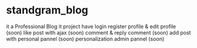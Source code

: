 # standgram_blog
it a Professional Blog
it project have 
login
register 
profile & edit profile (soon)
like post with ajax (soon)
comment & reply comment (soon)
add post with personal pannel (soon)
personalization admin pannel (soon)
